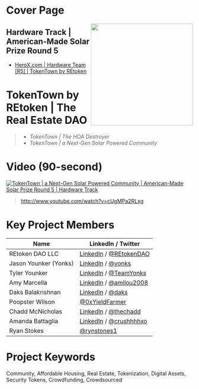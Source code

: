 # Cover Page
[<img src="https://storage.googleapis.com/poapmedia/tokentowndao-livestream-exclusive-poap-for-streamyard-participants-2021-logo-1633392258356.png" width=275 align=right>](https://github.com/REtokenDAO/projects/tree/main/2021/HeroX/sr5/hardware)

## Hardware Track | American-Made Solar Prize Round 5
* [HeroX.com | Hardware Team [R5] | TokenTown by REtoken](https://www.herox.com/solarprizeR5hardware/team/14294)

# TokenTown by REtoken | The Real Estate DAO
> * *TokenTown | The HOA Destroyer*
> * *TokenTown | a Next-Gen Solar Powered Community*

# Video (90-second)
[![TokenTown | a Next-Gen Solar Powered Community | American-Made Solar Prize Round 5 | Hardware Track](http://img.youtube.com/vi/cUgMPa2RLxg/0.jpg)](http://www.youtube.com/watch?v=cUgMPa2RLxg)
> http://www.youtube.com/watch?v=cUgMPa2RLxg

# Key Project Members
| Name                     | LinkedIn / Twitter  |
| ------------------------ | --------- |
| REtoken DAO LLC          | [LinkedIn](https://www.linkedin.com/company/retokendao/) / [@REtokenDAO](https://twitter.com/REtokenDAO) |
| Jason Younker (Yonks)    | [LinkedIn](https://www.linkedin.com/in/yonks) / [@yonks](https://twitter.com/Yonks) |
| Tyler Younker            | [LinkedIn](https://www.linkedin.com/in/tylerhart/) / [@TeamYonks](https://twitter.com/TeamYonks) |
| Amy Marcella             | [LinkedIn](https://www.linkedin.com/in/amilou-marcella-79163158/) / [@amilou2008](https://twitter.com/amilou2008) |
| Daks Balakrishnan        | [LinkedIn](https://www.linkedin.com/in/daks) / [@daks](https://twitter.com/daks) |
| Poopster Wilson          | [@0xYieldFarmer](https://twitter.com/0xYieldFarmer) |
| Chadd McNicholas         | [LinkedIn](https://www.linkedin.com/in/thechadd/) / [@thechadd](https://twitter.com/thechadd) |
| Amanda Battaglia         | [LinkedIn](https://www.linkedin.com/in/aaxbattaglia//) / [@crushhhhxo](https://twitter.com/crushhhhxo) |
| Ryan Stokes              | [@rynstones1](https://twitter.com/rynstones1) |

# Project Keywords
Community, Affordable Housing, Real Estate, Tokenization, Digital Assets, Security Tokens, Crowdfunding, Crowdsourced
